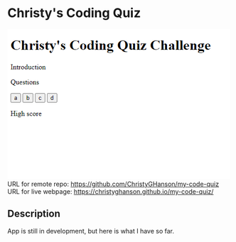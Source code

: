 # Christy's Coding Quiz

![screenshot](assets/images/screenshot-coding-quiz.png)
URL for remote repo: https://github.com/ChristyGHanson/my-code-quiz
URL for live webpage: https://christyghanson.github.io/my-code-quiz/

## Description

App is still in development, but here is what I have so far.

